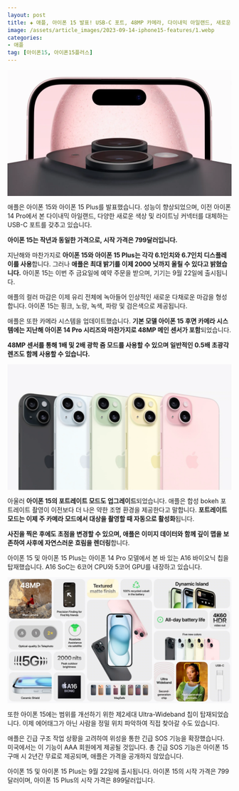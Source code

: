 ```yaml
---
layout: post  
title: ✚ 애플, 아이폰 15 발표! USB-C 포트, 48MP 카메라, 다이내믹 아일랜드, 새로운 색상
image: /assets/article_images/2023-09-14-iphone15-features/1.webp
categories:
- 애플
tag: [아이폰15, 아이폰15플러스]
---
```


<div class="markdown-image">
<img src="/assets/article_images/2023-09-14-iphone15-features/1.webp" alt="" align="middle"/> </div>

<p class="drop-korean">
애플은 아이폰 15와 아이폰 15 Plus를 발표했습니다. 성능이 향상되었으며, 이전 아이폰 14 Pro에서 본 다이내믹 아일랜드, 다양한 새로운 색상 및 라이트닝 커넥터를 대체하는 USB-C 포트를 갖추고 있습니다.
</p>

**아이폰 15는 작년과 동일한 가격으로, 시작 가격은 799달러입니다.**

지난해와 마찬가지로 **아이폰 15와 아이폰 15 Plus는 각각 6.1인치와 6.7인치 디스플레이를 사용**합니다. 그러나 **애플은 최대 밝기를 이제 2000 닛까지 올릴 수 있다고 밝혔습니다.** 아이폰 15는 이번 주 금요일에 예약 주문을 받으며, 기기는 9월 22일에 출시됩니다.

애플의 컬러 마감은 이제 유리 전체에 녹아들어 인상적인 새로운 다채로운 마감을 형성합니다. 아이폰 15는 핑크, 노랑, 녹색, 파랑 및 검은색으로 제공됩니다.

애플은 또한 카메라 시스템을 업데이트했습니다. **기본 모델 아이폰 15 후면 카메라 시스템에는 지난해 아이폰 14 Pro 시리즈와 마찬가지로 48MP 메인 센서가 포함**되었습니다.

**48MP 센서를 통해 1배 및 2배 광학 줌 모드를 사용할 수 있으며 일반적인 0.5배 초광각 렌즈도 함께 사용할 수 있습니다.**
<div class="markdown-image">
<img src="/assets/article_images/2023-09-14-iphone15-features/2.webp" alt="" align="middle"/> </div>

아울러 **아이폰 15의 포트레이트 모드도 업그레이드**되었습니다. 애플은 합성 bokeh 포트레이트 촬영이 이전보다 더 나은 약한 조명 환경을 제공한다고 말합니다. **포트레이트 모드는 이제 주 카메라 모드에서 대상을 촬영할 때 자동으로 활성화**됩니다.

**사진을 찍은 후에도 초점을 변경할 수 있으며, 애플은 이미지 데이터와 함께 깊이 맵을 보존하여 사후에 자연스러운 흐림을 렌더링**합니다.

아이폰 15 및 아이폰 15 Plus는 아이폰 14 Pro 모델에서 본 바 있는 A16 바이오닉 칩을 탑재했습니다. A16 SoC는 6코어 CPU와 5코어 GPU를 내장하고 있습니다.

<div class="markdown-image">
<img src="/assets/article_images/2023-09-14-iphone15-features/3.webp" alt="" align="middle"/> </div>

또한 아이폰 15에는 범위를 개선하기 위한 제2세대 Ultra-Wideband 칩이 탑재되었습니다. 이제 에어태그가 아닌 사람을 정밀 위치 파악하여 직접 찾아갈 수도 있습니다.

애플은 긴급 구조 작업 상황을 고려하여 위성을 통한 긴급 SOS 기능을 확장했습니다. 미국에서는 이 기능이 AAA 회원에게 제공될 것입니다. 총 긴급 SOS 기능은 아이폰 15 구매 시 2년간 무료로 제공되며, 애플은 가격을 공개하지 않았습니다.

아이폰 15 및 아이폰 15 Plus는 9월 22일에 출시됩니다. 아이폰 15의 시작 가격은 799달러이며, 아이폰 15 Plus의 시작 가격은 899달러입니다.